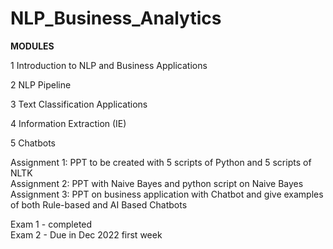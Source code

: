 # NLP_Business_Analytics

<B>MODULES </b>

1	Introduction to NLP and Business Applications

2	NLP Pipeline

3	Text Classification Applications 

4	Information Extraction (IE) 

5       Chatbots


Assignment 1: PPT to be created with 5 scripts of Python and 5 scripts of NLTK <br>
Assignment 2: PPT with Naive Bayes and python script on Naive Bayes <br>
Assignment 3: PPT on business application with Chatbot and give examples of both Rule-based and AI Based Chatbots <br>

Exam 1 - completed <br>
Exam 2 - Due in Dec 2022 first week

